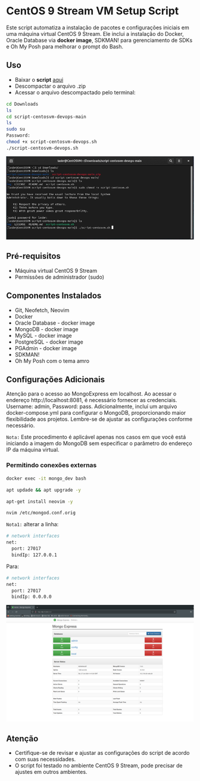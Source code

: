 # CentOS 9 Stream VM Setup Script

Este script automatiza a instalação de pacotes e configurações iniciais em uma máquina virtual CentOS 9 Stream. Ele inclui a instalação do Docker, Oracle Database via **docker image**, SDKMAN! para gerenciamento de SDKs e Oh My Posh para melhorar o prompt do Bash.

## Uso

* Baixar o **script** [aqui](httts://github.com/lasbrDev/script-centosvm-devops)
* Descompactar o arquivo .zip
* Acessar o arquivo descompactado pelo terminal:

```bash
cd Downloads
ls
cd script-centosvm-devops-main
ls
sudo su
Password:
chmod +x script-centosvm-devops.sh
./script-centosvm-devops.sh
```
![centosvm-terminal.png](img/centosvm-terminal.png)

## Pré-requisitos
* Máquina virtual CentOS 9 Stream
* Permissões de administrador (sudo)

## Componentes Instalados

* Git, Neofetch, Neovim
* Docker
* Oracle Database - docker image
* MongoDB - docker image
* MySQL - docker image
* PostgreSQL - docker image
* PGAdmin - docker image
* SDKMAN!
* Oh My Posh com o tema amro

## Configurações Adicionais

Atenção para o acesso ao MongoExpress em localhost. Ao acessar o endereço http://localhost:8081, é necessário fornecer as credenciais. Username: admin, Password: pass.
Adicionalmente, incluí um arquivo docker-compose.yml para configurar o MongoDB, proporcionando maior flexibilidade aos projetos. Lembre-se de ajustar as configurações conforme necessário.

`Nota:` Este procedimento é aplicável apenas nos casos em que você está iniciando a imagem do MongoDB sem especificar o parâmetro do endereço IP da máquina virtual.

### Permitindo conexões externas

```bash
docker exec -it mongo_dev bash
```
```bash
apt updade && apt upgrade -y
```
```bash
apt-get install neovim -y
```
```bash
nvim /etc/mongod.conf.orig
```
`Nota1:` alterar a linha:
```bash
# network interfaces
net:
  port: 27017
  bindIp: 127.0.0.1
```
Para:
```bash
# network interfaces
net:
  port: 27017
  bindIp: 0.0.0.0
```

![mongo-express.png](img/mongo-express.png)

## Atenção

* Certifique-se de revisar e ajustar as configurações do script de acordo com suas necessidades.
* O script foi testado no ambiente CentOS 9 Stream, pode precisar de ajustes em outros ambientes.

